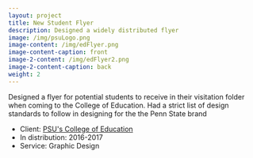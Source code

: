 ```yaml
---
layout: project
title: New Student Flyer
description: Designed a widely distributed flyer
image: /img/psuLogo.png
image-content: /img/edFlyer.png
image-content-caption: front
image-2-content: /img/edFlyer2.png
image-2-content-caption: back
weight: 2
---
```



Designed a flyer for potential students to receive in their visitation folder when coming to the College of Education. Had a strict list of design standards to follow in designing for the the Penn State brand

- Client: <a href="http://ed.psu.edu">PSU's College of Education</a>
- In distribution: 2016-2017
- Service: Graphic Design
 
    
